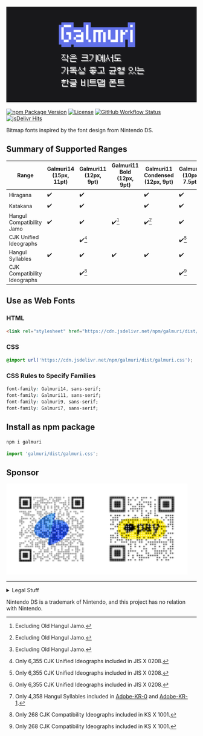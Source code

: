 ![Galmuri](files/cover.png)

[![npm Package Version](https://img.shields.io/npm/v/galmuri)](https://www.npmjs.com/package/galmuri) [![License](https://img.shields.io/github/license/quiple/galmuri)](https://github.com/quiple/galmuri/blob/main/OFL.md) [![GitHub Workflow Status](https://github.com/quiple/galmuri/workflows/release/badge.svg)](https://github.com/quiple/galmuri/actions/workflows/release.yml) [![jsDelivr Hits](https://data.jsdelivr.com/v1/package/npm/galmuri/badge)](https://www.jsdelivr.com/package/npm/galmuri)

Bitmap fonts inspired by the font design from Nintendo DS.

## Summary of Supported Ranges

| Range                         | Galmuri14 (15px, 11pt) | Galmuri11 (12px, 9pt)    | Galmuri11 Bold (12px, 9pt) | Galmuri11 Condensed (12px, 9pt) | Galmuri9 (10px, 7.5pt)   | Galmuri7 (8px, 6pt)        |
|-------------------------------|------------------------|--------------------------|----------------------------|---------------------------------|--------------------------|----------------------------|
| Hiragana                      | :heavy_check_mark:     | :heavy_check_mark:       |                            | :heavy_check_mark:              | :heavy_check_mark:       | :heavy_check_mark:         |
| Katakana                      | :heavy_check_mark:     | :heavy_check_mark:       |                            | :heavy_check_mark:              | :heavy_check_mark:       | :heavy_check_mark:         |
| Hangul Compatibility Jamo     | :heavy_check_mark:     | :heavy_check_mark:       | :heavy_check_mark:[^old]   | :heavy_check_mark:[^old]        | :heavy_check_mark:       | :heavy_check_mark:[^old]   |
| CJK Unified Ideographs        |                        | :heavy_check_mark:[^jis] |                            |                                 | :heavy_check_mark:[^jis] | :heavy_check_mark:[^jis]   |
| Hangul Syllables              | :heavy_check_mark:     | :heavy_check_mark:       | :heavy_check_mark:         | :heavy_check_mark:              | :heavy_check_mark:       | :heavy_check_mark:[^han-1] |
| CJK Compatibility Ideographs  |                        | :heavy_check_mark:[^ks]  |                            |                                 | :heavy_check_mark:[^ks]  |                            |

[^old]: Excluding Old Hangul Jamo.
[^han]: Only 2,780 Hangul Syllables included in [Adobe-KR-0](https://github.com/adobe-type-tools/Adobe-KR#supplement-0adobe-kr-0).
[^han-1]: Only 4,358 Hangul Syllables included in [Adobe-KR-0](https://github.com/adobe-type-tools/Adobe-KR#supplement-0adobe-kr-0) and [Adobe-KR-1](https://github.com/adobe-type-tools/Adobe-KR#supplement-1adobe-kr-1).
[^jis]: Only 6,355 CJK Unified Ideographs included in JIS X 0208.
[^ks]: Only 268 CJK Compatibility Ideographs included in KS X 1001.

## Use as Web Fonts

### HTML

```html
<link rel="stylesheet" href="https://cdn.jsdelivr.net/npm/galmuri/dist/galmuri.css">
```

### CSS

```css
@import url('https://cdn.jsdelivr.net/npm/galmuri/dist/galmuri.css');
```

### CSS Rules to Specify Families

```css
font-family: Galmuri14, sans-serif;
font-family: Galmuri11, sans-serif;
font-family: Galmuri9, sans-serif;
font-family: Galmuri7, sans-serif;
```

## Install as npm package

```bash
npm i galmuri
```

```javascript
import 'galmuri/dist/galmuri.css';
```

## Sponsor

<div style="display: flex">
  <a href="https://toss.me/quiple"><img src="https://raw.githubusercontent.com/quiple/galmuri/main/files/toss.svg" height="240" alt="Toss"></a><a href="https://qr.kakaopay.com/Ej8JN15fH"><img src="https://raw.githubusercontent.com/quiple/galmuri/main/files/kakao.svg" height="240" alt="Kakao Pay"></a>
</div>

----

<details>
<summary>Legal Stuff</summary>

All glyphs except for Latin-1, some symbols and 2,355 Hangul syllables in Galmuri14, Galmuri11 and Galmuri9; and all glyphs except for Latin-1 and some symbols in Galmuri7; and all glyphs in Galmuri11 Bold and Galmuri11 Condensed are my pure creations. But it does not mean that Nintendo owns the rights to glyphs that I did not create and I'm violating Nintendo's rights.

At least in the US and South Korea, the font file and code are copyrighted, but the font design cannot be copyrighted. And likewise in both countries, bitmap fonts in general cannot be copyrighted. See also: [#](https://int10h.org/oldschool-pc-fonts/readme/#legal_stuff), [#](http://www.faqs.org/faqs/fonts-faq/part2/) Also, Galmuri's outline (scalable) font file is purely my creation for the first time, so I own the copyright, and I do not claim any rights to the "font design".

Galmuri14와 Galmuri11, Galmuri9의 경우 라틴-1, 일부 기호와 한글 음절 2,355자를 제외한 모든 글리프, Galmuri7의 경우 라틴-1과 일부 기호를 제외한 모든 글리프, Galmuri11 Bold와 Galmuri11 Condensed의 경우 모든 글리프가 Nintendo와 관련이 없는 저의 순수한 창작물입니다. 그러나 이는 제가 창작하지 않은 글리프의 권리가 Nintendo에게 있으며 제가 Nintendo의 권리를 침해하고 있다는 의미가 아닙니다.

적어도 미국과 대한민국에서는 폰트 파일 및 코드는 저작권을 갖지만 서체 디자인은 저작권을 갖지 못합니다. 그리고 마찬가지로 두 국가 모두에서 일반적으로 비트맵 폰트는 저작권을 갖지 못합니다. 윤곽선(스케일러블) 폰트가 아닌 비트맵 또는 그레이스케일 폰트 파일의 경우, 실질적으로 이미지 파일과 동일하므로 프로그램 저작물로서 보호되지 않습니다. 참조: [#](https://int10h.org/oldschool-pc-fonts/readme/#legal_stuff), [#](http://kasanlaw.com/bbs/board.php?bo_table=sub04_2&wr_id=226) 또한 Galmuri의 윤곽선(스케일러블) 폰트 파일은 순전히 제가 처음 만든 것이기에 제게 저작권이 있고, 저는 ‘서체 디자인’에 대한 권리를 주장하지 않습니다.
</details>

Nintendo DS is a trademark of Nintendo, and this project has no relation with Nintendo.
